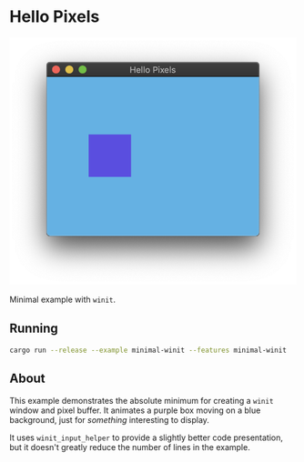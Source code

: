 # Hello Pixels

![Hello Pixels](../../img/minimal-winit.png)

Minimal example with `winit`.

## Running

```bash
cargo run --release --example minimal-winit --features minimal-winit
```

## About

This example demonstrates the absolute minimum for creating a `winit` window and pixel buffer. It animates a purple box moving on a blue background, just for _something_ interesting to display.

It uses `winit_input_helper` to provide a slightly better code presentation, but it doesn't greatly reduce the number of lines in the example.
